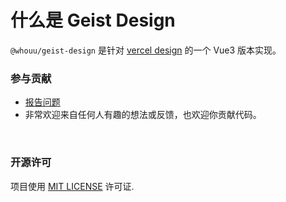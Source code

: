 # 什么是 Geist Design

`@whouu/geist-design` 是针对 [vercel design](https://vercel.com/design/color) 的一个 Vue3 版本实现。

### 参与贡献

- [报告问题](https://github.com/PassionZale/geist-design/issues/new)
- 非常欢迎来自任何人有趣的想法或反馈，也欢迎你贡献代码。

<br>

### 开源许可

项目使用 [MIT LICENSE](https://github.com/PassionZale/geist-design/blob/main/LICENSE) 许可证.
